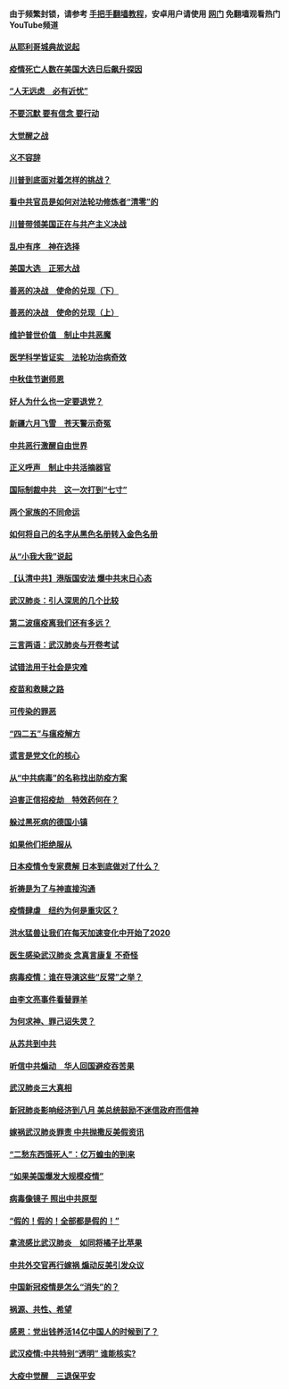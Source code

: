 #### 由于频繁封锁，请参考 [手把手翻墙教程](https://github.com/gfw-breaker/guides/wiki/)，安卓用户请使用 [网门](https://github.com/gfw-breaker/nogfw/blob/master/dl.md?t=01030900) 免翻墙观看热门YouTube频道 

#### [从耶利哥城典故说起](../pages/87/416892.md?t=01030900) 

#### [疫情死亡人数在美国大选日后飙升探因](../pages/87/416606.md?t=01030900) 

#### [“人无远虑　必有近忧”](../pages/87/416513.md?t=01030900) 

#### [不要沉默 要有信念 要行动](../pages/87/416457.md?t=01030900) 

#### [大觉醒之战](../pages/87/416456.md?t=01030900) 

#### [义不容辞](../pages/87/415807.md?t=01030900) 

#### [川普到底面对着怎样的挑战？](../pages/87/415134.md?t=01030900) 

#### [看中共官员是如何对法轮功修炼者“清零”的](../pages/87/415130.md?t=01030900) 

#### [川普带领美国正在与共产主义决战](../pages/87/415095.md?t=01030900) 

#### [乱中有序　神在选择](../pages/87/414838.md?t=01030900) 

#### [美国大选　正邪大战](../pages/87/414771.md?t=01030900) 

#### [善恶的决战　使命的兑现（下）](../pages/87/414523.md?t=01030900) 

#### [善恶的决战　使命的兑现（上）](../pages/87/414522.md?t=01030900) 

#### [维护普世价值　制止中共恶魔](../pages/87/414454.md?t=01030900) 

#### [医学科学皆证实　法轮功治病奇效](../pages/87/413499.md?t=01030900) 

#### [中秋佳节谢师恩](../pages/87/412986.md?t=01030900) 

#### [好人为什么也一定要退党？](../pages/87/409385.md?t=01030900) 

#### [新疆六月飞雪　苍天警示奇冤](../pages/87/408550.md?t=01030900) 

#### [中共恶行激醒自由世界](../pages/87/408318.md?t=01030900) 

#### [正义呼声　制止中共活摘器官](../pages/87/408258.md?t=01030900) 

#### [国际制裁中共　这一次打到“七寸”](../pages/87/407879.md?t=01030900) 

#### [两个家族的不同命运](../pages/87/407774.md?t=01030900) 

#### [如何将自己的名字从黑色名册转入金色名册](../pages/87/407773.md?t=01030900) 

#### [从“小我大我”说起](../pages/87/407775.md?t=01030900) 

#### [【认清中共】港版国安法 爆中共末日心态](../pages/87/407778.md?t=01030900) 

#### [武汉肺炎：引人深思的几个比较](../pages/87/407622.md?t=01030900) 

#### [第二波瘟疫离我们还有多远？](../pages/87/407623.md?t=01030900) 

#### [三言两语：武汉肺炎与开卷考试](../pages/87/406382.md?t=01030900) 

#### [试错法用于社会是灾难](../pages/87/405917.md?t=01030900) 

#### [疫苗和救赎之路](../pages/87/404779.md?t=01030900) 

#### [可传染的罪恶](../pages/87/404778.md?t=01030900) 

#### [“四二五”与瘟疫解方](../pages/87/404236.md?t=01030900) 

#### [谎言是党文化的核心](../pages/87/403746.md?t=01030900) 

#### [从“中共病毒”的名称找出防疫方案](../pages/87/403741.md?t=01030900) 

#### [迫害正信招疫劫　特效药何在？](../pages/87/403668.md?t=01030900) 

#### [躲过黑死病的德国小镇](../pages/87/403585.md?t=01030900) 

#### [如果他们拒绝服从](../pages/87/403610.md?t=01030900) 

#### [日本疫情令专家费解  日本到底做对了什么？](../pages/87/403584.md?t=01030900) 

#### [祈祷是为了与神直接沟通](../pages/87/403563.md?t=01030900) 

#### [疫情肆虐　纽约为何是重灾区？](../pages/87/403341.md?t=01030900) 

#### [洪水猛兽让我们在每天加速变化中开始了2020](../pages/87/403002.md?t=01030900) 

#### [医生感染武汉肺炎 念真言康复 不奇怪](../pages/87/402911.md?t=01030900) 

#### [病毒疫情：谁在导演这些“反常”之举？](../pages/87/402912.md?t=01030900) 

#### [由李文亮事件看替罪羊](../pages/87/402868.md?t=01030900) 

#### [为何求神、罪己诏失灵？](../pages/87/402824.md?t=01030900) 

#### [从苏共到中共](../pages/87/402823.md?t=01030900) 

#### [听信中共煽动　华人回国避疫吞苦果](../pages/87/402695.md?t=01030900) 

#### [武汉肺炎三大真相](../pages/87/402314.md?t=01030900) 

#### [新冠肺炎影响经济到八月 美总统鼓励不迷信政府而信神](../pages/87/402559.md?t=01030900) 

#### [嫁祸武汉肺炎罪责 中共抛撒反美假资讯](../pages/87/402504.md?t=01030900) 

#### [“二愁东西饿死人”：亿万蝗虫的到来](../pages/87/402511.md?t=01030900) 

#### [“如果美国爆发大规模疫情”](../pages/87/402413.md?t=01030900) 

#### [病毒像镜子 照出中共原型](../pages/87/402414.md?t=01030900) 

#### [“假的！假的！全部都是假的！”](../pages/87/402392.md?t=01030900) 

#### [拿流感比武汉肺炎　如同将橘子比苹果](../pages/87/402313.md?t=01030900) 

#### [中共外交官再行嫁祸  煽动反美引发众议](../pages/87/402412.md?t=01030900) 

#### [中国新冠疫情是怎么“消失”的？](../pages/87/402320.md?t=01030900) 

#### [祸源、共性、希望](../pages/87/402307.md?t=01030900) 

#### [感恩：党出钱养活14亿中国人的时候到了？](../pages/87/402316.md?t=01030900) 

#### [武汉疫情:中共特别“透明”  谁能核实?](../pages/87/402272.md?t=01030900) 

#### [大疫中觉醒　三退保平安](../pages/87/402111.md?t=01030900) 


